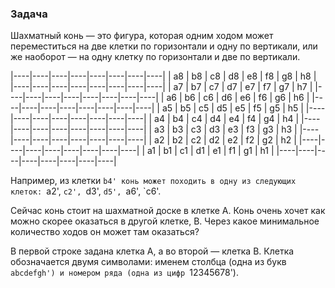### Задача

Шахматный конь &mdash; это фигура, которая одним ходом может
переместиться на две клетки по горизонтали и одну по вертикали,
или же наоборот &mdash; на одну клетку по горизонтали и две по вертикали.

|----|----|----|----|----|----|----|----|
| a8 | b8 | c8 | d8 | e8 | f8 | g8 | h8 |
|----|----|----|----|----|----|----|----|
| a7 | b7 | c7 | d7 | e7 | f7 | g7 | h7 |
|----|----|----|----|----|----|----|----|
| a6 | b6 | c6 | d6 | e6 | f6 | g6 | h6 |
|----|----|----|----|----|----|----|----|
| a5 | b5 | c5 | d5 | e5 | f5 | g5 | h5 |
|----|----|----|----|----|----|----|----|
| a4 | b4 | c4 | d4 | e4 | f4 | g4 | h4 |
|----|----|----|----|----|----|----|----|
| a3 | b3 | c3 | d3 | e3 | f3 | g3 | h3 |
|----|----|----|----|----|----|----|----|
| a2 | b2 | c2 | d2 | e2 | f2 | g2 | h2 |
|----|----|----|----|----|----|----|----|
| a1 | b1 | c1 | d1 | e1 | f1 | g1 | h1 |
|----|----|----|----|----|----|----|----|

Например, из клетки `b4' конь может походить
в одну из следующих клеток:
`a2', `c2', `d3',
`d5', `a6', `c6'.

Сейчас конь стоит на шахматной доске в клетке A.
Конь очень хочет как можно скорее оказаться в другой клетке, B.
Через какое минимальное количество ходов он может там оказаться?

В первой строке задана клетка A, а во второй &mdash; клетка B.
Клетка обозначается двумя символами:
именем столбца (одна из букв `abcdefgh')
и номером ряда (одна из цифр `12345678').
